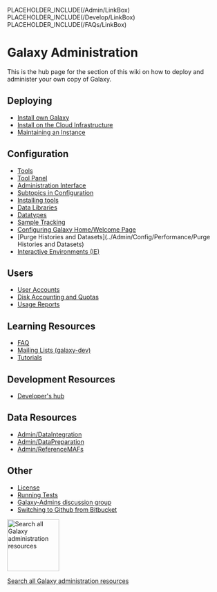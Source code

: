 PLACEHOLDER_INCLUDE(/Admin/LinkBox)
PLACEHOLDER_INCLUDE(/Develop/LinkBox)
PLACEHOLDER_INCLUDE(/FAQs/LinkBox)

# Galaxy Administration

This is the hub page for the section of this wiki on how to deploy and administer your own copy of Galaxy.

## Deploying

* [Install own Galaxy](GetGalaxy)
* [Install on the Cloud Infrastructure](/src/CloudMan/index.md)
* [Maintaining an Instance](/src/Admin/Maintenance/index.md)

## Configuration

* [Tools](Tools)
* [Tool Panel](/src/Admin/ToolPanel/index.md)
* [Administration Interface](../Admin/Interface)
* [Subtopics in Configuration](Config)
* [Installing tools](/src/Admin/Tools/AddToolFromToolShedTutorial/index.md)
* [Data Libraries](DataLibraries)
* [Datatypes](Datatypes)
* [Sample Tracking](SampleTracking)
* [Configuring Galaxy Home/Welcome Page](/src/Admin/GalaxyWelcomePage/index.md)
* [Purge Histories and Datasets](../Admin/Config/Performance/Purge Histories and Datasets)
* [Interactive Environments (IE)](/src/Admin/GIEs/index.md)

## Users

* [User Accounts](UserAccounts)
* [Disk Accounting and Quotas](DiskQuotas)
* [Usage Reports](UsageReports)

## Learning Resources

* [FAQ](FAQ)
* [Mailing Lists (galaxy-dev)](/src/MailingLists/index.md)
* [Tutorials](Training)

## Development Resources

* [Developer's hub](/src/Develop/index.md)

## Data Resources

* [Admin/DataIntegration](../Admin/DataIntegration)
* [Admin/DataPreparation](/src/Admin/DataPreparation/index.md)
* [Admin/ReferenceMAFs](/src/Admin/ReferenceMAFs/index.md)

## Other

* [License](/src/Admin/License/index.md)
* [Running Tests](/src/Admin/RunningTests/index.md)
* [Galaxy-Admins discussion group](/src/Community/GalaxyAdmins/index.md)
* [Switching to Github from Bitbucket](/src/Admin/SwitchingToGithubFromBitbucket/index.md)

<div class='center'>
<a href='http://galaxyproject.org/search/getgalaxy'><img src="../Images/Logos/GetGalaxySearch.png" alt="Search all Galaxy administration resources" width="120" /></a>

[Search all Galaxy administration resources](http://galaxyproject.org/search/getgalaxy)
</div>
